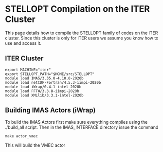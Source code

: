 STELLOPT Compilation on the ITER Cluster
====================================================

This page details how to compile the STELLOPT family of codes on the ITER cluster.
Since this cluster is only for ITER users we assume you know how to use and access it.

ITER Cluster
-----

    export MACHINE="iter"
    export STELLOPT_PATH="$HOME/src/STELLOPT"
    module load IMAS/3.35.0-4.10.0-2020b
    module load netCDF-Fortran/4.5.3-iimpi-2020b
    module load iWrap/0.4.1-intel-2020b
    module load FFTW/3.3.8-iimpi-2020b
    module load XMLlib/3.3.1-intel-2020b

Building IMAS Actors (iWrap)
-------------

To build the IMAS Actors first make sure everything compiles using the ./build_all script.
Then in the IMAS_INTERFACE directory issue the command

    make actor_vmec

This will build the VMEC actor
